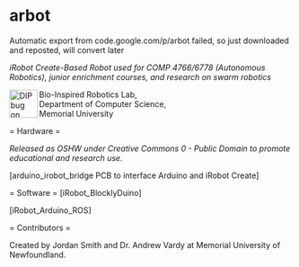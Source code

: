 # arbot
Automatic export from code.google.com/p/arbot failed, so just downloaded and reposted, will convert later

_iRobot Create-Based Robot used for COMP 4766/6778 (Autonomous Robotics), junior enrichment courses, and research on swarm robotics_

<img src="https://arbot.googlecode.com/svn/wiki/logo.png" alt="DIP bug on PCB leaf" height=50 width=50 align=left /> 
  Bio-Inspired Robotics Lab,<br>
  Department of Computer Science,<br>
  Memorial University


= Hardware =

_Released as OSHW under Creative Commons 0 - Public Domain to promote educational and research use._

[arduino_irobot_bridge PCB to interface Arduino and iRobot Create]

= Software =
[iRobot_BlocklyDuino]

[iRobot_Arduino_ROS]


= Contributors =

Created by Jordan Smith and Dr. Andrew Vardy at Memorial University of Newfoundland.
